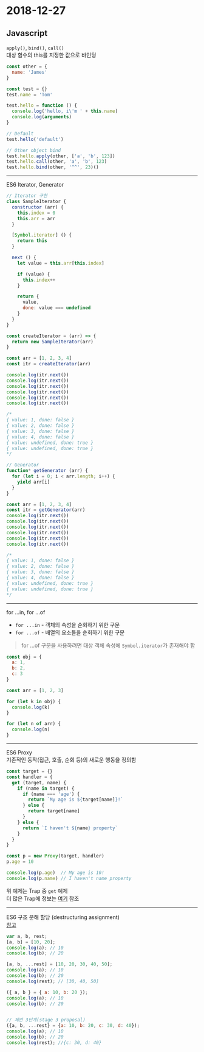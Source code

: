 # 2018-12-27

## Javascript
`apply()`, `bind()`, `call()`  
대상 함수의 this를 지정한 값으로 바인딩

```javascript
const other = {
  name: 'James'
}

const test = {}
test.name = 'Tom'

test.hello = function () {
  console.log('hello, i\'m ' + this.name)
  console.log(arguments)
}

// Default
test.hello('default')

// Other object bind
test.hello.apply(other, ['a', 'b', 123])
test.hello.call(other, 'a', 'b', 123)
test.hello.bind(other, '^^', 23)()
```

- - -
ES6 Iterator, Generator

```javascript
// Iterator 구현
class SampleIterator {
  constructor (arr) {
    this.index = 0
    this.arr = arr
  }

  [Symbol.iterator] () {
    return this
  }

  next () {
    let value = this.arr[this.index]

    if (value) {
      this.index++
    }

    return {
      value,
      done: value === undefined
    }
  }
}

const createIterator = (arr) => {
  return new SampleIterator(arr)
}

const arr = [1, 2, 3, 4]
const itr = createIterator(arr)

console.log(itr.next())
console.log(itr.next())
console.log(itr.next())
console.log(itr.next())
console.log(itr.next())
console.log(itr.next())

/*
{ value: 1, done: false }
{ value: 2, done: false }
{ value: 3, done: false }
{ value: 4, done: false }
{ value: undefined, done: true }
{ value: undefined, done: true }
*/
```

```javascript
// Generator
function* getGenerator (arr) {
  for (let i = 0; i < arr.length; i++) {
    yield arr[i]
  }
}

const arr = [1, 2, 3, 4]
const itr = getGenerator(arr)
console.log(itr.next())
console.log(itr.next())
console.log(itr.next())
console.log(itr.next())
console.log(itr.next())
console.log(itr.next())

/*
{ value: 1, done: false }
{ value: 2, done: false }
{ value: 3, done: false }
{ value: 4, done: false }
{ value: undefined, done: true }
{ value: undefined, done: true }
*/
```

- - -
for ...in, for ...of  

- `for ...in` - 객체의 속성을 순회하기 위한 구문
- `for ...of` - 배열의 요소들을 순회하기 위한 구문

> for ...of 구문을 사용하려면 대상 객체 속성에 `Symbol.iterator`가 존재해야 함

```javascript
const obj = {
  a: 1,
  b: 2,
  c: 3
}

const arr = [1, 2, 3]

for (let k in obj) {
  console.log(k)
}

for (let n of arr) {
  console.log(n)
}
```

- - -

ES6 Proxy  
기존적인 동작(접근, 호출, 순회 등)의 새로운 행동을 정의함

```javascript
const target = {}
const handler = {
  get (target, name) {
    if (name in target) {
      if (name === 'age') {
        return `My age is ${target[name]}!`
      } else {
        return target[name]
      }
    } else {
      return `I haven't ${name} property`
    }
  }
}

const p = new Proxy(target, handler)
p.age = 10

console.log(p.age)  // My age is 10!
console.log(p.name) // I haven't name property
```

위 예제는 Trap 중 `get` 예제  
더 많은 Trap에 정보는 [여기](https://developer.mozilla.org/ko/docs/Web/JavaScript/Reference/Global_Objects/Proxy#Methods_of_the_handler_object) 참조

- - -

ES6 구조 분해 할당 (destructuring assignment)  
[참고](https://developer.mozilla.org/ko/docs/Web/JavaScript/Reference/Operators/Destructuring_assignment)

```javascript
var a, b, rest;
[a, b] = [10, 20];
console.log(a); // 10
console.log(b); // 20

[a, b, ...rest] = [10, 20, 30, 40, 50];
console.log(a); // 10
console.log(b); // 20
console.log(rest); // [30, 40, 50]

({ a, b } = { a: 10, b: 20 });
console.log(a); // 10
console.log(b); // 20


// 제안 3단계(stage 3 proposal)
({a, b, ...rest} = {a: 10, b: 20, c: 30, d: 40});
console.log(a); // 10
console.log(b); // 20
console.log(rest); //{c: 30, d: 40}
```